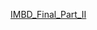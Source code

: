 [IMBD_Final_Part_II](https://github.com/alortiz05/DDDS-Cohort-16-Projects/blob/main/Model_3M_IMBD_Final_Part_II.ipynb)
